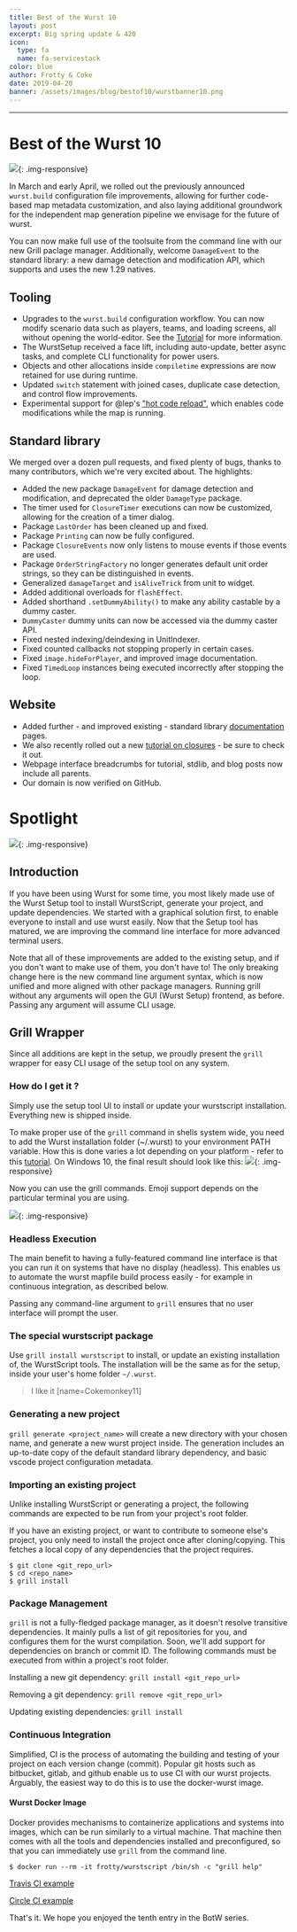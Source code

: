 ```yaml
---
title: Best of the Wurst 10
layout: post
excerpt: Big spring update & 420
icon:
  type: fa
  name: fa-servicestack
color: blue
author: Frotty & Coke
date: 2019-04-20
banner: /assets/images/blog/bestof10/wurstbanner10.png
---
```

------

Best of the Wurst 10
===
![](/assets/images/blog/bestof10/wurstbanner10.png){: .img-responsive}

In March and early April, we rolled out the previously announced `wurst.build` configuration file improvements, allowing for further code-based map metadata customization, and also laying additional groundwork for the independent map generation pipeline we envisage for the future of wurst.

You can now make full use of the toolsuite from the command line with our new Grill paclage manager. Additionally, welcome `DamageEvent` to the standard library: a new damage detection and modification API, which supports and uses the new 1.29 natives.

Tooling
---
* Upgrades to the `wurst.build` configuration workflow. You can now modify scenario data such as players, teams, and loading screens, all without opening the world-editor. See the [Tutorial](https://wurstlang.org/tutorials/wurstbuild.html) for more information.
* The WurstSetup received a face lift, including auto-update, better async tasks, and complete CLI functionality for power users.
* Objects and other allocations inside `compiletime` expressions are now retained for use during runtime.
* Updated `switch` statement with joined cases, duplicate case detection, and control flow improvements.
* Experimental support for @lep's ["hot code reload"](https://wurstlang.org/tutorials/jhcr.html), which enables code modifications while the map is running.

Standard library
---

We merged over a dozen pull requests, and fixed plenty of bugs, thanks to many contributors, which we're very excited about. The highlights:

* Added the new package `DamageEvent` for damage detection and modification, and deprecated the older `DamageType` package.
* The timer used for `ClosureTimer` executions can now be customized, allowing for the creation of a timer dialog.
* Package `LastOrder` has been cleaned up and fixed.
* Package `Printing` can now be fully configured.
* Package `ClosureEvents` now only listens to mouse events if those events are used.
* Package `OrderStringFactory` no longer generates default unit order strings, so they can be distinguished in events.
* Generalized `damageTarget` and `isAliveTrick` from unit to widget.
* Added additional overloads for `flashEffect`.
* Added shorthand `.setDummyAbility()` to make any ability castable by a dummy caster.
* `DummyCaster` dummy units can now be accessed via the dummy caster API.
* Fixed nested indexing/deindexing in UnitIndexer.
* Fixed counted callbacks not stopping properly in certain cases.
* Fixed `image.hideForPlayer`, and improved image documentation.
* Fixed `TimedLoop` instances being executed incorrectly after stopping the loop.

Website
---
* Added further - and improved existing - standard library [documentation](https://wurstlang.org/stdlib) pages.
* We also recently rolled out a new [tutorial on closures](https://wurstlang.org/tutorials/getclose.html) - be sure to check it out.
* Webpage interface breadcrumbs for tutorial, stdlib, and blog posts now include all parents.
* Our domain is now verified on GitHub.


Spotlight
===

![](/assets/images/blog/bestof10/grillpm.jpg){: .img-responsive}

## Introduction

If you have been using Wurst for some time, you most likely made use of the Wurst Setup tool to install WurstScript, generate your project, and update dependencies. We started with a graphical solution first, to enable everyone to install and use wurst easily. Now that the Setup tool has matured, we are improving the command line interface for more advanced terminal users.

Note that all of these improvements are added to the existing setup, and if you don't want to make use of them, you don't have to! The only breaking change here is the new command line argument syntax, which is now unified and more aligned with other package managers. Running grill without any arguments will open the GUI (Wurst Setup) frontend, as before. Passing any argument will assume CLI usage.

## Grill Wrapper

Since all additions are kept in the setup, we proudly present the `grill` wrapper for easy CLI usage of the setup tool on any system.

### How do I get it ?

Simply use the setup tool UI to install or update your wurstscript installation. Everything new is shipped inside.

To make proper use of the `grill` command in shells system wide, you need to add the Wurst installation folder (~/.wurst) to your environment PATH variable. How this is done varies a lot depending on your platform - refer to this [tutorial](https://www.java.com/en/download/help/path.xml). On Windows 10, the final result should look like this:
![](https://i.imgur.com/8bFJJVT.jpg){: .img-responsive}

Now you can use the grill commands. Emoji support depends on the particular terminal you are using.

![](https://i.imgur.com/FNSBYgD.jpg){: .img-responsive}

### Headless Execution

The main benefit to having a fully-featured command line interface is that you can run it on systems that have no display (headless). This enables us to automate the wurst mapfile build process easily - for example in continuous integration, as described below.

Passing any command-line argument to `grill` ensures that no user interface will prompt the user.

### The special wurstscript package

Use `grill install wurstscript` to install, or update an existing installation of, the WurstScript tools. The installation will be the same as for the setup, inside your user's home folder `~/.wurst`.

> I like it
> [name=Cokemonkey11]

### Generating a new project

`grill generate <project_name>` will create a new directory with your chosen name, and generate a new wurst project inside. The generation includes an up-to-date copy of the default standard library dependency, and basic vscode project configuration metadata.

### Importing an existing project

Unlike installing WurstScript or generating a project, the following commands are expected to be run from your project's root folder.

If you have an existing project, or want to contribute to someone else's project, you only need to install the project once after cloning/copying. This fetches a local copy of any dependencies that the project requires.

```
$ git clone <git_repo_url>
$ cd <repo_name>
$ grill install
```

### Package Management

`grill` is not a fully-fledged package manager, as it doesn't resolve transitive dependencies.
It mainly pulls a list of git repositories for you, and configures them for the wurst compilation.
Soon, we'll add support for dependencies on branch or commit ID.
The following commands must be executed from within a project's root folder.

Installing a new git dependency:
`grill install <git_repo_url>`

Removing a git dependency:
`grill remove <git_repo_url>`

Updating existing dependencies:
`grill install`

### Continuous Integration

Simplified, CI is the process of automating the building and testing of your project on each version change (commit).
Popular git hosts such as bitbucket, gitlab, and github enable us to use CI with our wurst projects.
Arguably, the easiest way to do this is to use the docker-wurst image.

#### Wurst Docker Image

Docker provides mechanisms to containerize applications and systems into images, which can be run similarly to a virtual machine.
That machine then comes with all the tools and dependencies installed and preconfigured, so that you can immediately use `grill` from the command line.

```
$ docker run --rm -it frotty/wurstscript /bin/sh -c "grill help"
```

[Travis CI example](https://github.com/wurstscript/WurstStdlib2/blob/master/.travis.yml)

[Circle CI example](https://github.com/island-troll-tribes/island-troll-tribes/blob/master/.circleci/config.yml)

That's it. We hope you enjoyed the tenth entry in the BotW series.
